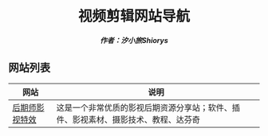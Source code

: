 <center><h1>视频剪辑网站导航</h1></center>

<center><h5>作者：汐小旅Shiorys</h5></center>



## 网站列表

| 网站                                      | 说明                                                         |
| ----------------------------------------- | ------------------------------------------------------------ |
| [后期师影视特效](https://www.houqis.com/) | 这是一个非常优质的影视后期资源分享站；软件、插件、影视素材、摄影技术、教程、达芬奇 |

